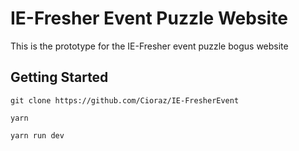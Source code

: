 # IE-Fresher Event Puzzle Website

This is the prototype for the IE-Fresher event puzzle bogus website

## Getting Started
```
git clone https://github.com/Cioraz/IE-FresherEvent
```
```
yarn
```
```
yarn run dev
```

